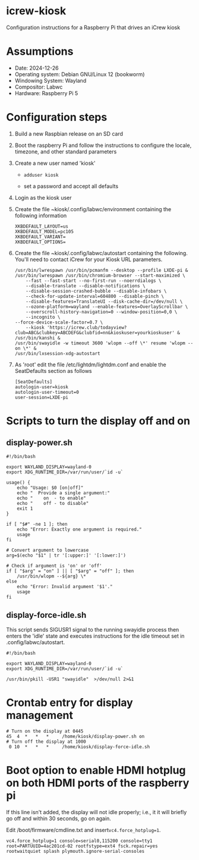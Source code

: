# icrew-kiosk

Configuration instructions for a Raspberry Pi that drives an iCrew kiosk

# Assumptions

*   Date: 2024-12-26
*   Operating system: Debian GNU/Linux 12 (bookworm)
*   Windowing System: Wayland
*   Compositor: Labwc
*   Hardware: Raspberry Pi 5

# Configuration steps

1.  Build a new Raspbian release on an SD card
    
2.  Boot the raspberry Pi and follow the instructions to configure the locale, timezone, and other standard parameters
    
3.  Create a new user named 'kiosk'
    
    *   `adduser kiosk`
        
    *   set a password and accept all defaults
        
4.  Login as the kiosk user
    
5.  Create the file ~kiosk/.config/labwc/environment containing the following information
    
    ```
    XKBDEFAULT_LAYOUT=us
    XKBDEFAULT_MODEL=pc105
    XKBDEFAULT_VARIANT= 
    XKBDEFAULT_OPTIONS= 
    ```
    
6.  Create the file ~kiosk/.config/labwc/autostart containing the following. You'll need to contact iCrew for your Kiosk URL parameters. 
    
    ```
    /usr/bin/lwrespawn /usr/bin/pcmanfm --desktop --profile LXDE-pi &
    /usr/bin/lwrespawn /usr/bin/chromium-browser --start-maximized \
        --fast --fast-start --no-first-run --noerrdialogs \
        --disable-translate --disable-notifications \
        --disable-session-crashed-bubble --disable-infobars \
        --check-for-update-interval=604800 --disable-pinch \
        --disable-features=TranslateUI --disk-cache-dir=/dev/null \
        --ozone-platform=wayland --enable-features=OverlayScrollbar \
        --overscroll-history-navigation=0 --window-position=0,0 \
        --incognito \
	--force-device-scale-factor=0.7 \
        --kiosk 'https://icrew.club/todayview?club=ABC&clubkey=ABCDEFG&clubfid=nn&kioskuser=yourkioskuser' &
    /usr/bin/kanshi &
    /usr/bin/swayidle -w timeout 3600 'wlopm --off \*' resume 'wlopm --on \*' &
    /usr/bin/lxsession-xdg-autostart
    ```
    
7.  As 'root' edit the file /etc/lightdm/lightdm.conf and enable the SeatDefaults section as follows
    
    ```
    [SeatDefaults]
    autologin-user=kiosk
    autologin-user-timeout=0
    user-session=LXDE-pi
    ```
# Scripts to turn the display off and on

## display-power.sh
```
#!/bin/bash

export WAYLAND_DISPLAY=wayland-0
export XDG_RUNTIME_DIR=/var/run/user/`id -u`

usage() {
    echo "Usage: $0 [on|off]"
    echo "  Provide a single argument:"
    echo "    on  - to enable"
    echo "    off - to disable"
    exit 1
}

if [ "$#" -ne 1 ]; then
    echo "Error: Exactly one argument is required."
    usage
fi

# Convert argument to lowercase
arg=$(echo "$1" | tr '[:upper:]' '[:lower:]')

# Check if argument is 'on' or 'off'
if [ "$arg" = "on" ] || [ "$arg" = "off" ]; then
    /usr/bin/wlopm --${arg} \*
else
    echo "Error: Invalid argument '$1'."
    usage
fi
```

## display-force-idle.sh

This script sends SIGUSR1 signal to the running swayidle process then
enters the 'idle' state and executes instructions for the idle timeout
set in .config/labwc/autostart.
```
#!/bin/bash

export WAYLAND_DISPLAY=wayland-0
export XDG_RUNTIME_DIR=/var/run/user/`id -u`

/usr/bin/pkill -USR1 "swayidle"  >/dev/null 2>&1
```


# Crontab entry for display management
```
# Turn on the display at 0445
45  4  *   *   *     /home/kiosk/display-power.sh on
# Turn off the display at 1000
 0 10  *   *   *     /home/kiosk/display-force-idle.sh
```

# Boot option to enable HDMI hotplug on both HDMI ports of the raspberry pi
If this line isn't added, the display will not idle properly; i.e., it
it will briefly go off and within 30 seconds, go on again.

Edit /boot/firmware/cmdline.txt and insert```vc4.force_hotplug=1```.
```
vc4.force_hotplug=1 console=serial0,115200 console=tty1 root=PARTUUID=4ac201cd-02 rootfstype=ext4 fsck.repair=yes rootwaitquiet splash plymouth.ignore-serial-consoles
```
